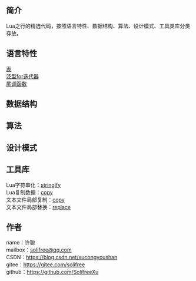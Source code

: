 ## 简介
Lua之行的精选代码，按照语言特性、数据结构、算法、设计模式、工具类库分类存放。

## 语言特性
[表](feature/表.lua)  
[泛型for迭代器](feature/泛型for迭代器.lua)  
[尾调函数](feature/尾调函数.lua)

## 数据结构

## 算法

## 设计模式

## 工具库
Lua字符串化：[stringify](tool/stringify/README.md)  
Lua复制数据：[copy](tool/copy.lua)  
文本文件局部复制：[copy](tool/copy/README.md)  
文本文件局部替换：[replace](tool/replace/README.md)

## 作者
name：许聪  
mailbox：solifree@qq.com  
CSDN：https://blog.csdn.net/xucongyoushan  
gitee：https://gitee.com/solifree  
github：https://github.com/SolifreeXu
